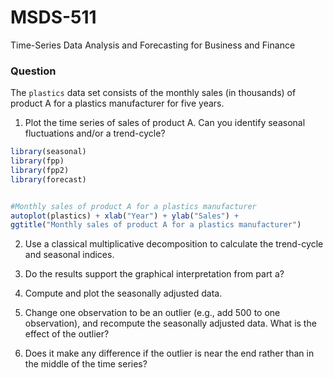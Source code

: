 # MSDS-511
Time-Series Data Analysis and Forecasting for Business and Finance

### Question
The `plastics` data set consists of the monthly sales (in thousands) of product A for a plastics manufacturer for five years.

1. Plot the time series of sales of product A. Can you identify seasonal fluctuations and/or a trend-cycle?

  ```r
library(seasonal)
library(fpp)
library(fpp2)
library(forecast)


#Monthly sales of product A for a plastics manufacturer
autoplot(plastics) + xlab("Year") + ylab("Sales") +
  ggtitle("Monthly sales of product A for a plastics manufacturer")
  ```

2. Use a classical multiplicative decomposition to calculate the trend-cycle and seasonal indices.


3. Do the results support the graphical interpretation from part a?

4. Compute and plot the seasonally adjusted data.

5. Change one observation to be an outlier (e.g., add 500 to one observation), and recompute the seasonally adjusted data. What is the effect of the outlier?

6. Does it make any difference if the outlier is near the end rather than in the middle of the time series?